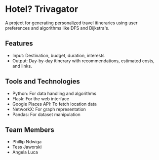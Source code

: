 # Hotel? Trivagator
A project for generating personalized travel itineraries using user preferences and algorithms like DFS and Dijkstra's.

## Features
- Input: Destination, budget, duration, interests
- Output: Day-by-day itinerary with recommendations, estimated costs, and links.

## Tools and Technologies
- Python: For data handling and algorithms
- Flask: For the web interface
- Google Places API: To fetch location data
- NetworkX: For graph representation
- Pandas: For dataset manipulation

## Team Members
- Phillip Ndwiga
- Tess Jaworski
- Angela Luca